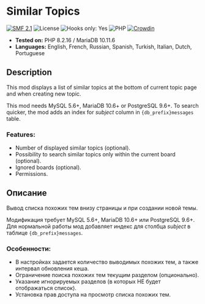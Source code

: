 # Similar Topics

[![SMF 2.1](https://img.shields.io/badge/SMF-2.1-ed6033.svg?style=flat)](https://github.com/SimpleMachines/SMF2.1)
![License](https://img.shields.io/github/license/dragomano/similar-topics)
![Hooks only: Yes](https://img.shields.io/badge/Hooks%20only-YES-blue)
![PHP](https://img.shields.io/badge/PHP-^7.2-blue.svg?style=flat)
[![Crowdin](https://badges.crowdin.net/similar-topics/localized.svg)](https://crowdin.com/project/similar-topics)

- **Tested on:** PHP 8.2.16 / MariaDB 10.11.6
- **Languages:** English, French, Russian, Spanish, Turkish, Italian, Dutch, Portuguese

## Description

This mod displays a list of similar topics at the bottom of current topic page and when creating new topic.

This mod needs MySQL 5.6+, MariaDB 10.6+ or PostgreSQL 9.6+.
To search quicker, the mod adds an index for _subject_ column in `{db_prefix}messages` table.

### Features:

- Number of displayed similar topics (optional).
- Possibility to search similar topics only within the current board (optional).
- Ignored boards (optional).
- Permissions.

## Описание

Вывод списка похожих тем внизу страницы и при создании новой темы.

Модификация требует MySQL 5.6+, MariaDB 10.6+ или PostgreSQL 9.6+.
Для нормальной работы мод добавляет индекс для столбца _subject_ в таблице `{db_prefix}messages`.

### Особенности:

- В настройках задается количество выводимых похожих тем, а также интервал обновления кеша.
- Ограничение поиска похожих тем текущим разделом (опционально).
- Указание игнорируемых разделов (в которых НЕ будет отображаться список).
- Установка прав доступа на просмотр списка похожих тем.
